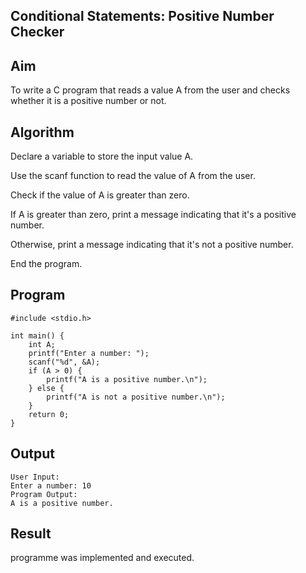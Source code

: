 ## Conditional Statements: Positive Number Checker
## Aim
To write a C program that reads a value A from the user and checks whether it is a positive number or not.

## Algorithm
Declare a variable to store the input value A.

Use the scanf function to read the value of A from the user.

Check if the value of A is greater than zero.

If A is greater than zero, print a message indicating that it's a positive number.

Otherwise, print a message indicating that it's not a positive number.

End the program.

## Program
```
#include <stdio.h>

int main() {
    int A;  
    printf("Enter a number: ");
    scanf("%d", &A);
    if (A > 0) {
        printf("A is a positive number.\n");
    } else {
        printf("A is not a positive number.\n");
    }
    return 0; 
}
```

## Output
```
User Input:
Enter a number: 10
Program Output:
A is a positive number.
```

## Result
programme was implemented and executed.
